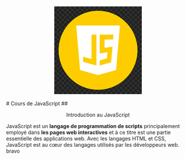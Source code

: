 <p align="center"><img src="img/js_logo.png"></img></p>
# Cours de JavaScript
## <p align="center"> Introduction au JavaScript</p>

JavaScript est un **langage de programmation de scripts** principalement employé dans **les pages web interactives** et à ce titre est une partie essentielle des applications web. Avec les langages HTML et CSS, JavaScript est au cœur des langages utilisés par les développeurs web.  
bravo
